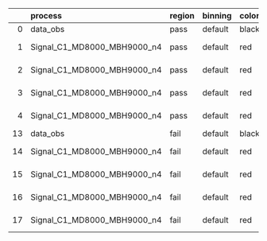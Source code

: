 |    | process                     | region   | binning   | color   | process_type   |   scale | variation   | source_filename                                                      | source_histname    | alias                       | title     |   combine_idx |     lnN |   shapes | syst_type   | direction   | variation_alias   |
|---:|:----------------------------|:---------|:----------|:--------|:---------------|--------:|:------------|:---------------------------------------------------------------------|:-------------------|:----------------------------|:----------|--------------:|--------:|---------:|:------------|:------------|:------------------|
|  0 | data_obs                    | pass     | default   | black   | DATA           |       1 | nominal     | ./histograms_for_2DAlphabet_v18//BH_Data.root                        | hpass              | Data                        | Data      |           nan | nan     |      nan | nan         | nan         | nan               |
|  1 | Signal_C1_MD8000_MBH9000_n4 | pass     | default   | red     | SIGNAL         |       1 | lumi        | ./histograms_for_2DAlphabet_v18//BH_Signal_C1_MD8000_MBH9000_n4.root | hpass              | Signal_C1_MD8000_MBH9000_n4 | BH signal |           nan |   1.016 |      nan | lnN         | nan         | nan               |
|  2 | Signal_C1_MD8000_MBH9000_n4 | pass     | default   | red     | SIGNAL         |       1 | SVM         | ./histograms_for_2DAlphabet_v18//BH_Signal_C1_MD8000_MBH9000_n4.root | hpass_SVMsyst_up   | Signal_C1_MD8000_MBH9000_n4 | BH signal |           nan | nan     |        1 | shapes      | Up          | SVMsyst           |
|  3 | Signal_C1_MD8000_MBH9000_n4 | pass     | default   | red     | SIGNAL         |       1 | SVM         | ./histograms_for_2DAlphabet_v18//BH_Signal_C1_MD8000_MBH9000_n4.root | hpass_SVMsyst_down | Signal_C1_MD8000_MBH9000_n4 | BH signal |           nan | nan     |        1 | shapes      | Down        | SVMsyst           |
|  4 | Signal_C1_MD8000_MBH9000_n4 | pass     | default   | red     | SIGNAL         |       1 | nominal     | ./histograms_for_2DAlphabet_v18//BH_Signal_C1_MD8000_MBH9000_n4.root | hpass              | Signal_C1_MD8000_MBH9000_n4 | BH signal |           nan | nan     |      nan | nan         | nan         | nan               |
| 13 | data_obs                    | fail     | default   | black   | DATA           |       1 | nominal     | ./histograms_for_2DAlphabet_v18//BH_Data.root                        | hfail              | Data                        | Data      |           nan | nan     |      nan | nan         | nan         | nan               |
| 14 | Signal_C1_MD8000_MBH9000_n4 | fail     | default   | red     | SIGNAL         |       1 | lumi        | ./histograms_for_2DAlphabet_v18//BH_Signal_C1_MD8000_MBH9000_n4.root | hfail              | Signal_C1_MD8000_MBH9000_n4 | BH signal |           nan |   1.016 |      nan | lnN         | nan         | nan               |
| 15 | Signal_C1_MD8000_MBH9000_n4 | fail     | default   | red     | SIGNAL         |       1 | SVM         | ./histograms_for_2DAlphabet_v18//BH_Signal_C1_MD8000_MBH9000_n4.root | hfail_SVMsyst_up   | Signal_C1_MD8000_MBH9000_n4 | BH signal |           nan | nan     |        1 | shapes      | Up          | SVMsyst           |
| 16 | Signal_C1_MD8000_MBH9000_n4 | fail     | default   | red     | SIGNAL         |       1 | SVM         | ./histograms_for_2DAlphabet_v18//BH_Signal_C1_MD8000_MBH9000_n4.root | hfail_SVMsyst_down | Signal_C1_MD8000_MBH9000_n4 | BH signal |           nan | nan     |        1 | shapes      | Down        | SVMsyst           |
| 17 | Signal_C1_MD8000_MBH9000_n4 | fail     | default   | red     | SIGNAL         |       1 | nominal     | ./histograms_for_2DAlphabet_v18//BH_Signal_C1_MD8000_MBH9000_n4.root | hfail              | Signal_C1_MD8000_MBH9000_n4 | BH signal |           nan | nan     |      nan | nan         | nan         | nan               |